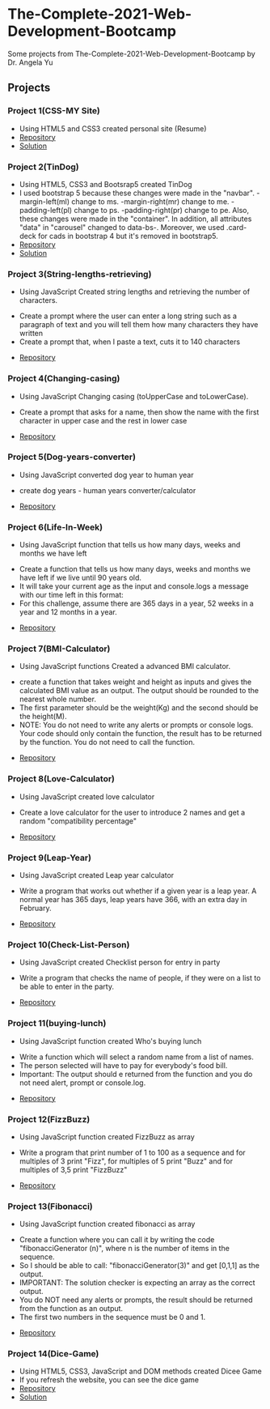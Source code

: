 # The-Complete-2021-Web-Development-Bootcamp
Some projects from The-Complete-2021-Web-Development-Bootcamp by Dr. Angela Yu
## Projects

### Project 1(CSS-MY Site)  
* Using HTML5 and CSS3 created personal site (Resume)
* [Repository](https://github.com/aidamoslehi/The-Complete-2021-Web-Development-Bootcamp/tree/main/CSS-My%20Site)  
* [Solution](https://aidamoslehi.github.io/The-Complete-2021-Web-Development-Bootcamp/CSS-My%20Site/)

### Project 2(TinDog)  
* Using HTML5, CSS3 and Bootsrap5 created TinDog 
* I used bootstrap 5 because these changes were made in the "navbar".
-margin-left(ml) change to ms.
-margin-right(mr) change to me.
-padding-left(pl) change to ps.
-padding-right(pr) change to pe.
Also, these changes were made in the "container".
In addition, all attributes "data" in "carousel"  changed to data-bs-.
Moreover, we used .card-deck for cads in bootstrap 4 but it's removed in bootstrap5.
* [Repository](https://github.com/aidamoslehi/The-Complete-2021-Web-Development-Bootcamp/tree/main/TinDog)  
* [Solution](https://aidamoslehi.github.io/The-Complete-2021-Web-Development-Bootcamp/TinDog/)

### Project 3(String-lengths-retrieving)
* Using JavaScript Created string lengths and retrieving the number of characters. 
 - Create a prompt where the user can enter a long string such as a paragraph of text and you will tell them how many characters they have written
 -  Create a prompt that, when I paste a text, cuts it to 140 characters
* [Repository](https://github.com/aidamoslehi/The-Complete-2021-Web-Development-Bootcamp/tree/main/String-lengths-retrieving)

### Project 4(Changing-casing)
* Using JavaScript Changing casing (toUpperCase and toLowerCase).
- Create a prompt that asks for a name, then show the name with the first character in upper case and the rest in lower case 
* [Repository](https://github.com/aidamoslehi/The-Complete-2021-Web-Development-Bootcamp/tree/main/Changing-casing)

### Project 5(Dog-years-converter)
* Using JavaScript converted dog year to human year
- create dog years - human years converter/calculator
* [Repository](https://github.com/aidamoslehi/The-Complete-2021-Web-Development-Bootcamp/tree/main/dog-years-converter)
 
### Project 6(Life-In-Week)
* Using JavaScript function that tells us how many days, weeks and months we have left
- Create a function that tells us how many days, weeks and months we have left if we live until 90 years old.
- It will take your current age as the input and console.logs a message with our time left in this format:
- For this challenge, assume there are 365 days in a year, 52 weeks in a year and 12 months in a year.
* [Repository](https://github.com/aidamoslehi/The-Complete-2021-Web-Development-Bootcamp/tree/main/Life-In-Week)
  
### Project 7(BMI-Calculator)
* Using JavaScript functions Created a advanced BMI calculator. 
- create a function that takes weight and height as inputs and gives the calculated BMI value as an output. The output should be rounded to the nearest whole number.
- The first parameter should be the weight(Kg) and the second should be the height(M).
- NOTE: You do not need to write any alerts or prompts or console logs. Your code should only contain the function, the result has to be returned by the function. You do not need to call the function.
* [Repository](https://github.com/aidamoslehi/The-Complete-2021-Web-Development-Bootcamp/tree/main/BMI-Calculator)

### Project 8(Love-Calculator)
* Using JavaScript created love calculator
- Create a love calculator for the user to introduce 2 names and get a random "compatibility percentage"
* [Repository](https://github.com/aidamoslehi/The-Complete-2021-Web-Development-Bootcamp/tree/main/Love-Calculator)

### Project 9(Leap-Year)
* Using JavaScript created Leap year calculator
- Write a program that works out whether if a given year is a leap year. A normal year has 365 days, leap years have 366, with an extra day in February. 
* [Repository](https://github.com/aidamoslehi/The-Complete-2021-Web-Development-Bootcamp/tree/main/Leap-Year)

### Project 10(Check-List-Person)
* Using JavaScript created Checklist person for entry in party
-  Write a program that checks the name of people, if they were on a list to be able to enter in the party. 
* [Repository](https://github.com/aidamoslehi/The-Complete-2021-Web-Development-Bootcamp/tree/main/Check-List-Person)

### Project 11(buying-lunch)
* Using JavaScript function created Who's buying lunch
- Write a function which will select a random name from a list of names. 
- The person selected will have to pay for everybody's food bill.
- Important: The output should e returned from the function and you do not need alert, prompt or console.log.
* [Repository](https://github.com/aidamoslehi/The-Complete-2021-Web-Development-Bootcamp/tree/main/buying-lunch)

### Project 12(FizzBuzz)
* Using JavaScript function created FizzBuzz as array
- Write a program that print number of 1 to 100 as a sequence and for multiples of 3 print "Fizz", for multiples of 5 print "Buzz" and for multiples of 3,5 print "FizzBuzz"
* [Repository](https://github.com/aidamoslehi/The-Complete-2021-Web-Development-Bootcamp/tree/main/FizzBuzz)

### Project 13(Fibonacci)
* Using JavaScript function created fibonacci as array
- Create a function where you can call it by writing the code "fibonacciGenerator (n)", where n is the number of items in the sequence.
- So I should be able to call: "fibonacciGenerator(3)" and get [0,1,1] as the output.
- IMPORTANT: The solution checker is expecting an array as the correct output.
- You do NOT need any alerts or prompts, the result should be returned from the function as an output.
- The first two numbers in the sequence must be 0 and 1.
* [Repository](https://github.com/aidamoslehi/The-Complete-2021-Web-Development-Bootcamp/tree/main/Fibonacci)

### Project 14(Dice-Game)  
* Using HTML5, CSS3, JavaScript and DOM methods created Dicee Game
* If you refresh the website, you can see the dice game
* [Repository](https://github.com/aidamoslehi/The-Complete-2021-Web-Development-Bootcamp/tree/main/Dicee-Game)  
* [Solution](https://aidamoslehi.github.io/The-Complete-2021-Web-Development-Bootcamp/Dicee-Game/)

  
  
  
  
  
